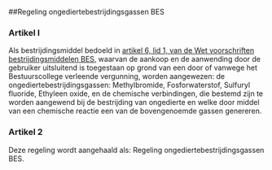 <meta http-equiv='Content-Type' content='text/html; charset=utf-8' />

##Regeling ongediertebestrijdingsgassen BES

### Artikel  I  

Als bestrijdingsmiddel bedoeld in [artikel 6, lid 1, van de Wet voorschriften bestrijdingsmiddelen BES](../../../../../wet-BES/wet/voorschriften/bestrijdingsmiddelen/bes/BWBR0028176/README.md), waarvan de aankoop en de aanwending door de gebruiker uitsluitend is toegestaan op grond van een door of vanwege het Bestuurscollege verleende vergunning, worden aangewezen: de ongediertebestrijdingsgassen: Methylbromide, Fosforwaterstof, Sulfuryl fluoride, Ethyleen oxide, en de chemische verbindingen, die bestemd zijn te worden aangewend bij de bestrijding van ongedierte en welke door middel van een chemische reactie een van de bovengenoemde gassen genereren.  

### Artikel  2  

Deze regeling wordt aangehaald als: Regeling ongediertebestrijdingsgassen BES.  
